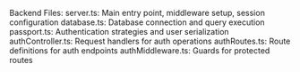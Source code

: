 Backend Files:
server.ts: Main entry point, middleware setup, session configuration
database.ts: Database connection and query execution
passport.ts: Authentication strategies and user serialization
authController.ts: Request handlers for auth operations
authRoutes.ts: Route definitions for auth endpoints
authMiddleware.ts: Guards for protected routes



